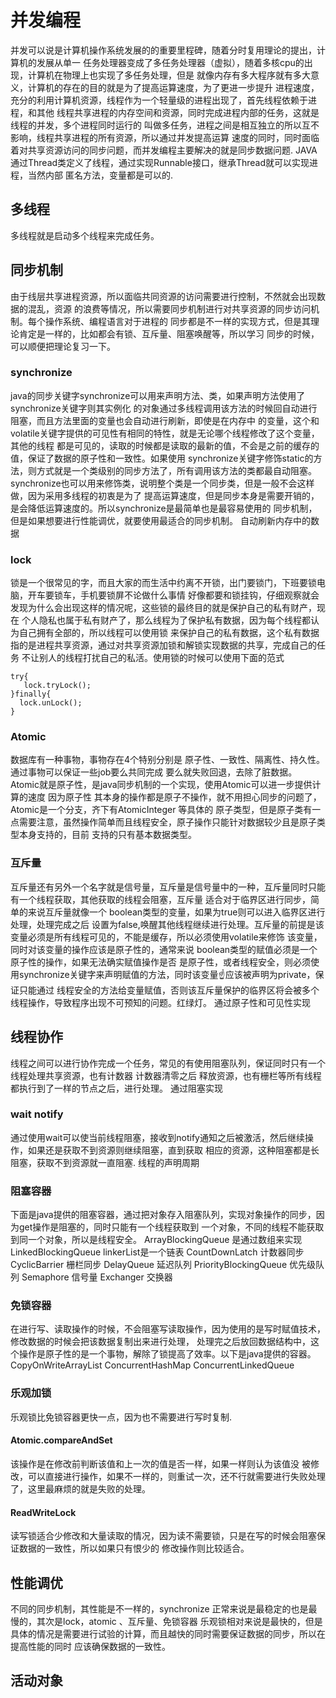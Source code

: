 # 并发编程
并发可以说是计算机操作系统发展的的重要里程碑，随着分时复用理论的提出，计算机的发展从单一
任务处理器变成了多任务处理器（虚拟），随着多核cpu的出现，计算机在物理上也实现了多任务处理，但是
就像内存有多大程序就有多大意义，计算机的存在的目的就是为了提高运算速度，为了更进一步提升
进程速度，充分的利用计算机资源，线程作为一个轻量级的进程出现了，首先线程依赖于进程，和其他
线程共享进程的内存空间和资源，同时完成进程内部的任务，这就是线程的并发，多个进程同时运行的
叫做多任务，进程之间是相互独立的所以互不影响，线程共享进程的所有资源，所以通过并发提高运算
速度的同时，同时面临着对共享资源访问的同步问题，而并发编程主要解决的就是同步数据问题.
  JAVA通过Thread类定义了线程，通过实现Runnable接口，继承Thread就可以实现进程，当然内部
匿名方法，变量都是可以的.
## 多线程
多线程就是启动多个线程来完成任务。
## 同步机制
由于线层共享进程资源，所以面临共同资源的访问需要进行控制，不然就会出现数据的混乱，资源
的浪费等情况，所以需要同步机制进行对共享资源的同步访问机制。每个操作系统、编程语言对于进程的
同步都是不一样的实现方式，但是其理论肯定是一样的，比如都会有锁、互斥量、阻塞唤醒等，所以学习
同步的时候，可以顺便把理论复习一下。
### synchronize
java的同步关键字synchronize可以用来声明方法、类，如果声明方法使用了synchronize关键字则其实例化
的对象通过多线程调用该方法的时候回自动进行阻塞，而且方法里面的变量也会自动进行刷新，即使是在内存中
的变量，这个和volatile关键字提供的可见性有相同的特性，就是无论哪个线程修改了这个变量，其他的线程
都是可见的，读取的时候都是读取的最新的值，不会是之前的缓存的值，保证了数据的原子性和一致性。如果使用
synchronize关键字修饰static的方法，则方式就是一个类级别的同步方法了，所有调用该方法的类都最自动阻塞。
synchronize也可以用来修饰类，说明整个类是一个同步类，但是一般不会这样做，因为采用多线程的初衷是为了
提高运算速度，但是同步本身是需要开销的，是会降低运算速度的。所以synchronize是最简单也是最容易使用的
同步机制，但是如果想要进行性能调优，就要使用最适合的同步机制。
自动刷新内存中的数据
### lock
锁是一个很常见的字，而且大家的而生活中约离不开锁，出门要锁门，下班要锁电脑，开车要锁车，手机要锁屏不论做什么事情
好像都要和锁挂钩，仔细观察就会发现为什么会出现这样的情况呢，这些锁的最终目的就是保护自己的私有财产，现在
个人隐私也属于私有财产了，那么线程为了保护私有数据，因为每个线程都认为自己拥有全部的，所以线程可以使用锁
来保护自己的私有数据，这个私有数据指的是进程共享资源，通过对共享资源加锁和解锁实现数据的共享，完成自己的任务
不让别人的线程打扰自己的私活。使用锁的时候可以使用下面的范式
```
try{
   lock.tryLock();
}finally{
  lock.unLock();
}
```
### Atomic
数据库有一种事物，事物存在4个特别分别是 原子性、一致性、隔离性、持久性。通过事物可以保证一些job要么共同完成
要么就失败回退，去除了脏数据。Atomic就是原子性，是java同步机制的一个实现，使用Atomic可以进一步提供计算的速度
因为原子性 其本身的操作都是原子不操作，就不用担心同步的问题了，Atomic是一个分支，齐下有AtomicInteger 等具体的
原子类型，但是原子类有一点需要注意，虽然操作简单而且线程安全，原子操作只能针对数据较少且是原子类型本身支持的，目前
支持的只有基本数据类型。
### 互斥量
互斥量还有另外一个名字就是信号量，互斥量是信号量中的一种，互斥量同时只能有一个线程获取，其他获取的线程会阻塞，互斥量
适合对于临界区进行同步，简单的来说互斥量就像一个 boolean类型的变量，如果为true则可以进入临界区进行处理，处理完成之后
设置为false,唤醒其他线程继续进行处理。互斥量的前提是该变量必须是所有线程可见的，不能是缓存，所以必须使用volatile来修饰
该变量，同时对该变量的操作应该是原子性的，通常来说 boolean类型的赋值必须是一个原子性的操作，如果无法确实赋值操作是否
是原子性，或者线程安全，则必须使用synchronize关键字来声明赋值的方法，同时该变量☝应该被声明为private，保证只能通过
线程安全的方法给变量赋值，否则该互斥量保护的临界区将会被多个线程操作，导致程序出现不可预知的问题。红绿灯。
通过原子性和可见性实现
## 线程协作
线程之间可以进行协作完成一个任务，常见的有使用阻塞队列，保证同时只有一个线程处理共享资源，也有计数器 计数器清零之后
释放资源，也有栅栏等所有线程都执行到了一样的节点之后，进行处理。
通过阻塞实现
### wait notify
通过使用wait可以使当前线程阻塞，接收到notify通知之后被激活，然后继续操作，如果还是获取不到资源则继续阻塞，直到获取
相应的资源，这种阻塞都是长阻塞，获取不到资源就一直阻塞.
线程的声明周期
### 阻塞容器
下面是java提供的阻塞容器，通过把对象存入阻塞队列，实现对象操作的同步，因为get操作是阻塞的，同时只能有一个线程获取到
一个对象，不同的线程不能获取到同一个对象，所以是线程安全。
ArrayBlockingQueue
是通过数组来实现
LinkedBlockingQueue
linkerList是一个链表
CountDownLatch
计数器同步
CyclicBarrier
栅栏同步
DelayQueue
延迟队列
PriorityBlockingQueue
优先级队列
Semaphore
信号量
Exchanger
交换器
### 免锁容器
在进行写、读取操作的时候，不会阻塞写读取操作，因为使用的是写时赋值技术，修改数据的时候会把该数据复制出来进行处理，
处理完之后放回数据结构中，这个操作是原子性的是一个事物，解除了锁提高了效率。以下是java提供的容器。
CopyOnWriteArrayList
ConcurrentHashMap
ConcurrentLinkedQueue
### 乐观加锁
乐观锁比免锁容器更快一点，因为也不需要进行写时复制.
#### Atomic.compareAndSet
该操作是在修改前判断该值和上一次的值是否一样，如果一样则认为该值没
被修改，可以直接进行操作，如果不一样的，则重试一次，还不行就需要进行失败处理了，这里最麻烦的就是失败的处理。
#### ReadWriteLock
读写锁适合少修改和大量读取的情况，因为读不需要锁，只是在写的时候会阻塞保证数据的一致性，所以如果只有恨少的
修改操作则比较适合。
## 性能调优
不同的同步机制，其性能是不一样的，synchronize 正常来说是最稳定的也是最慢的，其次是lock，atomic 、互斥量、免锁容器
乐观锁相对来说是最快的，但是具体的情况是需要进行试验的计算，而且越快的同时需要保证数据的同步，所以在提高性能的同时
应该确保数据的一致性。
## 活动对象
